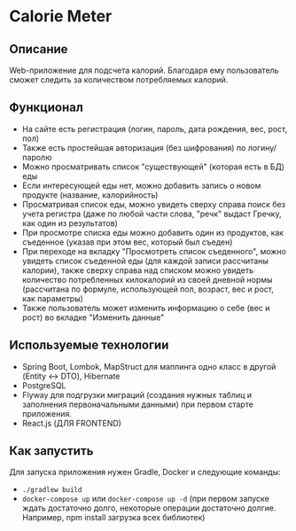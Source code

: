 # Calorie Meter
## Описание
Web-приложение для подсчета калорий. 
Благодаря ему пользователь сможет следить за количеством потребляемых калорий.
## Функционал
* На сайте есть регистрация (логин, пароль, дата рождения, вес, рост, пол)
* Также есть простейшая авторизация (без шифрования) по логину/паролю  
* Можно просматривать список "существующей" (которая есть в БД) еды
* Если интересующей еды нет, можно добавить запись о новом продукте (название, калорийность)
* Просматривая список еды, можно увидеть сверху справа поиск без учета регистра (даже по любой части слова, "речк" выдаст Гречку, как один из результатов)
* При просмотре списка еды можно добавить один из продуктов, 
  как съеденное (указав при этом вес, который был съеден)
* При переходе на вкладку "Просмотреть список съеденного", можно увидеть список съеденной еды (для каждой записи рассчитаны калории),
также сверху справа над списком можно увидеть количество потребленных килокалорий из своей дневной нормы 
  (рассчитана по формуле, использующей пол, возраст, вес и рост, как параметры)
* Также пользователь может изменить информацию о себе (вес и рост) во вкладке "Изменить данные"
## Используемые технологии
* Spring Boot, Lombok, MapStruct для маппинга одно класс в другой (Entity <-> DTO), Hibernate
* PostgreSQL
* Flyway для подгрузки миграций (создания нужных таблиц и заполнения первоначальными данными)
  при первом старте приложения.
* React.js (ДЛЯ FRONTEND)
## Как запустить
Для запуска приложения нужен Gradle, Docker и следующие команды:
* `./gradlew build`
* `docker-compose up` или `docker-compose up -d` 
  (при первом запуске ждать достаточно долго, некоторые операции достаточно долгие. Например, npm install загрузка всех библиотек)
